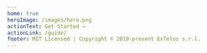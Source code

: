 ```yaml
---
home: true
heroImage: /images/hero.png
actionText: Get Started →
actionLink: /guide/
footer: MIT Licensed | Copyright © 2019-present ExTelos s.r.l.
---
```

